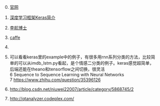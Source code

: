0. [官网](https://keras.io/)

1. [深度学习框架Keras简介](http://www.open-open.com/lib/view/open1430982565991.html)


2. [李航博士](http://www.open-open.com/lib/view/1421287389750)
3. [caffe](http://www.open-open.com/lib/view/1438930029661)
4. [](http://www.open-open.com/lib/view/open1473133562662.html)
5. 可以看看keras里的example中的例子，有很多用rnn系列分类的方法，比较简单的可以从imdb_lstm.py看起，是个情感二分类的例子。keras感觉超简单，后端还能在theano和tensorflow之间切换，很灵活  
6 Sequence to Sequence Learning with Neural Networks  
7 https://www.zhihu.com/question/35396126
8. http://blog.csdn.net/niuwei22007/article/category/5868745/2  
9. http://qtanalyzer.codeplex.com/
